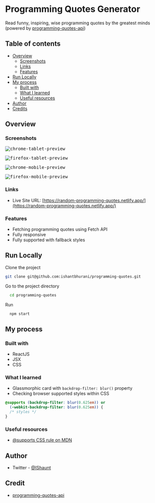 # Programming Quotes Generator

Read funny, inspiring, wise programming quotes by the greatest minds (powered by [programming-quotes-api](https://github.com/skolakoda/programming-quotes-api))

## Table of contents

- [Overview](#overview)
  - [Screenshots](#screenshots)
  - [Links](#links)
  - [Features](#features)
- [Run Locally](#run-locally)
- [My process](#my-process)
  - [Built with](#built-with)
  - [What I learned](#what-i-learned)
  - [Useful resources](#useful-resources)
- [Author](#author)
- [Credits](#credits)

## Overview

### Screenshots

<kbd>![chrome-tablet-preview](https://user-images.githubusercontent.com/67356291/151599364-4bb6d18b-7585-4d03-a827-16dbc710ba98.png)</kbd>

<kbd>![firefox-tablet-preview](https://user-images.githubusercontent.com/67356291/151599369-2d8a10d5-3fde-47ac-9361-2606d22359ce.png)
</kbd>

<kbd>![chrome-mobile-preview](https://user-images.githubusercontent.com/67356291/151599353-385f12a5-a174-46fc-8969-33ad07878312.png)</kbd>

<kbd>![firefox-mobile-preview](https://user-images.githubusercontent.com/67356291/151599359-ae0cb541-33c8-4ebf-8fdf-4cc27ccdb2e5.png)
</kbd>

### Links

- Live Site URL: [https://random-programming-quotes.netlify.app/](https://random-programming-quotes.netlify.app/)

### Features

- Fetching programming quotes using Fetch API
- Fully responsive
- Fully supported with fallback styles

## Run Locally

Clone the project

```bash
git clone git@github.com:ishantbhurani/programming-quotes.git
```

Go to the project directory

```bash
  cd programming-quotes
```

Run

```bash
  npm start
```

## My process

### Built with

- ReactJS
- JSX
- CSS

### What I learned

- Glassmorphic card with `backdrop-filter: blur()` property
- Checking browser supported styles within CSS

```css
@supports (backdrop-filter: blur(0.625em)) or
  (-webkit-backdrop-filter: blur(0.625em)) {
  /* styles */
}
```

### Useful resources

- [@supports CSS rule on MDN](https://developer.mozilla.org/en-US/docs/Web/CSS/@supports)

## Author

- Twitter - [@IShaunt](https://twitter.com/IShaunt)

## Credit

- [programming-quotes-api](https://github.com/skolakoda/programming-quotes-api)
